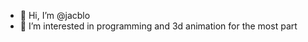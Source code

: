 - 👋 Hi, I’m @jacblo
- 👀 I’m interested in programming and 3d animation for the most part

<!---
jacblo/jacblo is a ✨ special ✨ repository because its `README.md` (this file) appears on your GitHub profile.
You can click the Preview link to take a look at your changes.
--->
